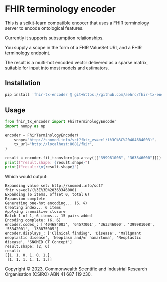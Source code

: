 # FHIR terminology encoder

This is a scikit-learn compatible encoder that uses a FHIR terminology server to
encode ontological features.

Currently it supports subsumption relationships.

You supply a scope in the form of a FHIR ValueSet URI, and a FHIR terminology
endpoint.

The result is a multi-hot encoded vector delivered as a sparse matrix, suitable
for input into most models and estimators.

## Installation

```bash
pip install 'fhir-tx-encoder @ git+https://github.com/aehrc/fhir-tx-encoder@main'
```

## Usage

```python
from fhir_tx_encoder import FhirTerminologyEncoder
import numpy as np

encoder = FhirTerminologyEncoder(
    scope="http://snomed.info/sct?fhir_vs=ecl/(%3C%3C%20404684003)",
    tx_url="http://localhost:8081/fhir",
)

result = encoder.fit_transform(np.array([["399981008", "363346000"]]))
print(f"result.shape: {result.shape}")
print(f"result:\n{result.shape}")
```

Which would output:

```
Expanding value set: http://snomed.info/sct?fhir_vs=ecl/(%3E%3E%20363346000)
Expanding (6 items, offset 0, total 6)
Expansion complete
Generating one-hot encoding... (6, 6)
Creating index... 6 items
Applying transitive closure
Batch 1 of 1, 6 items... 15 pairs added
Encoding complete: (6, 6)
encoder.codes_: ['404684003', '64572001', '363346000', '399981008', '55342001', '138875005']
encoder.displays_: ['Clinical finding', 'Disease', 'Malignant neoplastic disease', 'Neoplasm and/or hamartoma', 'Neoplastic disease', 'SNOMED CT Concept']
result.shape: (2, 6)
result:
[[1. 1. 0. 1. 0. 1.]
 [1. 1. 1. 1. 1. 1.]]
```

Copyright © 2023, Commonwealth Scientific and Industrial Research Organisation 
(CSIRO) ABN 41 687 119 230.
